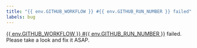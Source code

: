 ```yaml
---
title: "{{ env.GITHUB_WORKFLOW }} #{{ env.GITHUB_RUN_NUMBER }} failed"
labels: bug
---
```

<a href="https://github.com/{{ env.GITHUB_REPOSITORY }}/actions/runs/{{ env.GITHUB_RUN_ID }}">
{{ env.GITHUB_WORKFLOW }} #{{ env.GITHUB_RUN_NUMBER }}</a> failed. Please take a look and fix it ASAP.
